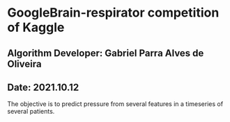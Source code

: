 # GoogleBrain-respirator competition of Kaggle

## Algorithm Developer: Gabriel Parra Alves de Oliveira
## Date: 2021.10.12

The objective is to predict pressure from several features in a timeseries of several patients.
